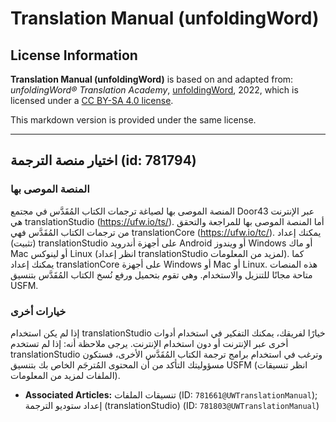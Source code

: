 # Translation Manual (unfoldingWord)

## License Information

**Translation Manual (unfoldingWord)** is based on and adapted from: _unfoldingWord® Translation Academy_, [unfoldingWord](https://unfoldingword.org/utw), 2022, which is licensed under a [CC BY-SA 4.0 license](https://creativecommons.org/licenses/by-sa/4.0/legalcode.en).

This markdown version is provided under the same license.



--------------------------------

## اختيار منصة الترجمة (id: 781794)

### المنصة الموصى بها

المنصة الموصى بها لصياغة ترجمات الكتاب المُقَدَّس في مجتمع Door43 عبر الإنترنت هي translationStudio (https://ufw.io/ts/). أما المنصة الموصى بها للمراجعة والتحقق من ترجمات الكتاب المُقَدَّس فهي translationCore (https://ufw.io/tc/). يمكنك إعداد (تثبيت) translationStudio على أجهزة أندرويد Android أو ويندوز Windows أو ماك Mac أو لينوكس Linux (انظر إعداد translationStudio لمزيد من المعلومات). كما يمكنك إعداد translationCore على أجهزة Windows أو Mac أو Linux. هذه المنصات متاحة مجانًا للتنزيل والاستخدام. وهي تقوم بتحميل ورفع نُسخ الكتاب المُقَدَّس بتنسيق USFM.

### خيارات أخرى

إذا لم يكن استخدام translationStudio خيارًا لفريقك، يمكنك التفكير في استخدام أدوات أخرى عبر الإنترنت أو دون استخدام الإنترنت. يرجى ملاحظة أنه: إذا لم تستخدم translationStudio وترغب في استخدام برامج ترجمة الكتاب المُقَدَّس الأخرى، فستكون مسؤوليتك التأكد من أن المحتوى المُترجَم الخاص بك بتنسيق USFM (انظر تنسيقات الملفات لمزيد من المعلومات).

* **Associated Articles:** تنسيقات الملفات (ID: `781661@UWTranslationManual`); إعداد ستوديو الترجمة (translationStudio) (ID: `781803@UWTranslationManual`)

